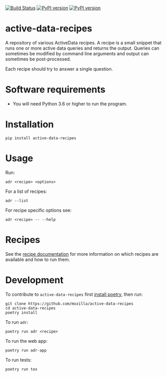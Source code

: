 [![Build Status](https://travis-ci.org/mozilla/active-data-recipes.svg?branch=master)](https://travis-ci.org/mozilla/active-data-recipes)
[![PyPI version](https://badge.fury.io/py/active-data-recipes.svg)](https://badge.fury.io/py/active-data-recipes)
[![PyPI version](https://readthedocs.org/projects/active-data-recipes/badge/?version=latest)](https://active-data-recipes.readthedocs.io)

# active-data-recipes

A repository of various ActiveData recipes. A recipe is a small snippet that runs one or more active
data queries and returns the output. Queries can sometimes be modified by command line arguments and
output can sometimes be post-processed.

Each recipe should try to answer a single question.

# Software requirements

- You will need Python 3.6 or higher to run the program.


# Installation

    pip install active-data-recipes

# Usage

Run:

    adr <recipe> <options>

For a list of recipes:

    adr --list

For recipe specific options see:

    adr <recipe> -- --help

# Recipes

See the [recipe documentation][1] for more information on which recipes are available and how to run
them.

# Development

To contribute to `active-data-recipes` first [install poetry][2], then run:

    git clone https://github.com/mozilla/active-data-recipes
    cd active-data-recipes
    poetry install

To run `adr`:

    poetry run adr <recipe>

To run the web app:

    poetry run adr-app

To run tests:

    poetry run tox


[0]: https://github.com/klahnakoski/ActiveData/blob/dev/docs/jx_time.md
[1]: https://active-data-recipes.readthedocs.io/en/latest/recipes.html
[2]: https://poetry.eustace.io/docs/#installation
